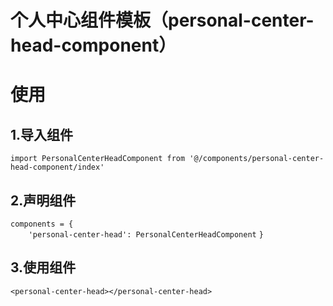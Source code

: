 
# 个人中心组件模板（personal-center-head-component）

# 使用
## 1.导入组件
`import PersonalCenterHeadComponent from '@/components/personal-center-head-component/index'`
## 2.声明组件
`components = {`  
`    'personal-center-head': PersonalCenterHeadComponent`
`}`
## 3.使用组件
`<personal-center-head></personal-center-head>`
